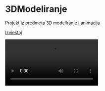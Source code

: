 # 3DModeliranje
Projekt iz predmeta 3D modeliranje i animacija

[Izvještaj](https://github.com/Jay2999/3DModeliranje/blob/d70f69bdf3791b3b38a45276a693471ed625dba6/Izvjestaj_Jo%C5%A1ko_Vrsalovi%C4%87.pdf)

<video src="https://github.com/Jay2999/3DModeliranje/blob/d70f69bdf3791b3b38a45276a693471ed625dba6/video.mp4" width="300" />
